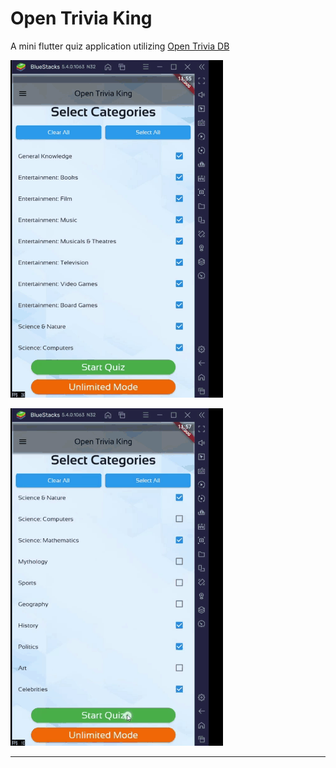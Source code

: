 # Open Trivia King

A mini flutter quiz application utilizing [Open Trivia DB](https://opentdb.com/)

![Demo of application 1](/assets/promo/demo1.gif)

![Demo of application 2](/assets/promo/demo2.gif)

---

